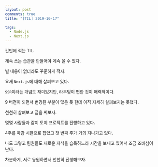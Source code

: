 ```yaml
---
layout: post
comments: true
title: "[TIL] 2019-10-17"

tags:
  - Node.js
  - Next.js
---
```


간만에 적는 TIL.

계속 쓰는 습관을 만들어야 계속 쓸 수 있다.

별 내용이 없더라도 꾸준하게 적자.

요새 `Next.js`에 대해 살펴보고 있다.

`SSR`이라는 개념도 재미있지만, 라우팅이 편한 것이 매력적이다.

9 버전이 되면서 변경된 부분이 많은 듯 한데 아직 자세히 살펴보지는 못했다.

천천히 살펴보고 글을 써보자.

몇몇 사람들과 같이 토이 프로젝트를 진행하고 있다.

4주를 마감 시한으로 잡았고 첫 번째 주가 거의 지나가고 있다.

나도 그렇고 팀원들도 새로운 지식을 습득하느라 시간을 보내고 있어서 조금 조바심이 난다.

차분하게, 서로 응원하면서 천천히 진행해보자.
